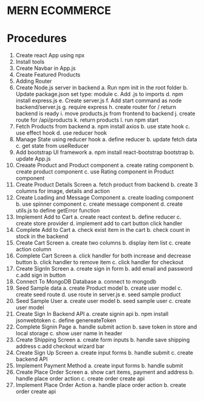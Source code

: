 # MERN ECOMMERCE

# Procedures

1. Create react App using npx
2. Install tools
3. Create Navbar in App.js
4. Create Featured Products
5. Adding Router
6. Create Node.js server in backend
   a. Run npm init in the root folder
   b. Update package.json set type: module
   c. Add .js to imports
   d. npm install express.js
   e. Create server.js
   f. Add start command as node backend/server.js
   g. require express
   h. create router for / return backend is ready
   i. move products.js from frontend to backend
   j. create route for /api/products
   k. return products
   l. run npm start
7. Fetch Products from backend
   a. npm install axios
   b. use state hook
   c. use effect hook
   d. use reducer hook
8. Manage State using reducer hook
   a. define reducer
   b. update fetch data
   c. get state from useReducer
9. Add bootstrap UI framework
   a. npm install react-bootstrap bootstrap
   b. update App.js
10. Creaate Product and Product component
    a. create rating component
    b. create product component
    c. use Rating component in Product component
11. Create Product Details Screen
    a. fetch product from backend
    b. create 3 columns for image, details and action
12. Create Loading and Message Component
    a. create loading component
    b. use spinner component
    c. create message component
    d. create utils.js to define getError function
13. Implement Add to Cart
    a. create react context
    b. define reducer
    c. create store provider
    d. implement add to cart button click handler
14. Complete Add to Cart
    a. check exist item in the cart
    b. check count in stock in the backend
15. Create Cart Screen
    a. create two columns
    b. display item list
    c. create action column
16. Complete Cart Screen
    a. click handler for both increase and decrease button
    b. click handler to remove item
    c. click handler for checkout
17. Create SignIn Screen
    a. create sign in form
    b. add email and password
    c.add sign in button
18. Connect To MongoDB Database
    a. connect to mongodb
19. Seed Sample data
    a. create Product model
    b. create user model
    c. create seed route
    d. use route in server.js
    e. seed sample product
20. Seed Sample User
    a. create user model
    b. seed sample user
    c. create user model
21. Create Sign In Backend API
    a. create signin api
    b. npm install jsonwebtoken
    c. define genereateToken
22. Complete Signin Page
    a. handle submit action
    b. save token in store and local storage
    c. show user name in header
23. Create Shipping Screen
    a. create form inputs
    b. handle save shipping address
    c.add checkout wizard bar
24. Create Sign Up Screen
    a. create input forms
    b. handle submit
    c. create backend API
25. Implement Payment Method
    a. create input forms
    b. handle submit
26. Create Place Order Screen
    a. show cart items, payment and address
    b. handle place order action
    c. create order create api
27. Implement Place Order Action
    a. handle place order action
    b. create order create api
